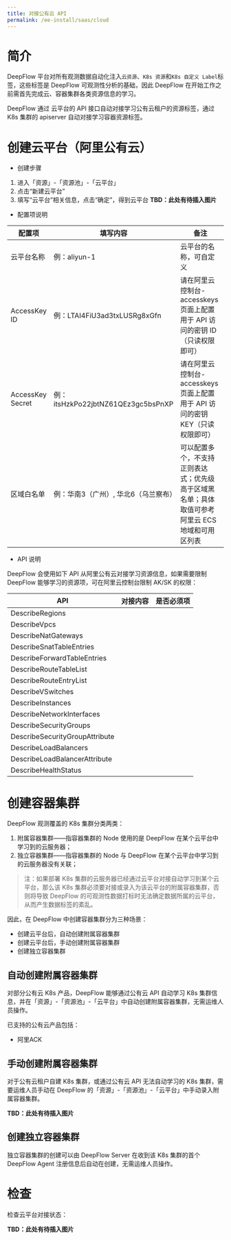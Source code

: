 ```yaml
---
title: 对接公有云 API
permalink: /ee-install/saas/cloud
---
```


# 简介

DeepFlow 平台对所有观测数据自动化注入`云资源`、`K8s 资源`和`K8s 自定义 Label`标签，这些标签是 DeepFlow 可观测性分析的基础，因此 DeepFlow 在开始工作之前需首先完成云、容器集群各类资源信息的学习。

DeepFlow 通过 云平台的 API 接口自动对接学习公有云租户的资源标签，通过 K8s 集群的 apiserver 自动对接学习容器资源标签。

# 创建云平台（阿里公有云）

- 创建步骤
1. 进入「资源」-「资源池」-「云平台」
2. 点击“新建云平台”
3. 填写“云平台”相关信息，点击“确定”，得到云平台
**TBD：此处有待插入图片**

- 配置项说明

| 配置项 | 填写内容 | 备注 |
|-------|-----|--------|
| 云平台名称 | 例：aliyun-1	| 云平台的名称，可自定义 |
| AccessKey ID	 | 例：LTAI4FiU3ad3txLUSRg8xGfn	 | 请在阿里云控制台-accesskeys 页面上配置用于 API 访问的密钥 ID（只读权限即可） |
| AccessKey Secret	 | 例：itsHzkPo22jbtNZ61QEz3gc5bsPnXP	 | 请在阿里云控制台-accesskeys 页面上配置用于 API 访问的密钥 KEY（只读权限即可） |
| 区域白名单	 | 例：华南3（广州）, 华北6（乌兰察布）	 | 可以配置多个，不支持正则表达式；优先级高于区域黑名单；具体取值可参考阿里云 ECS 地域和可用区列表 |

- API 说明

DeepFlow 会使用如下 API 从阿里公有云对接学习资源信息，如果需要限制 DeepFlow 能够学习的资源项，可在阿里云控制台限制 AK/SK 的权限：

| API | 对接内容 | 是否必须项 |
|-------|-----|--------|
| DescribeRegions |    |     | 
| DescribeVpcs |    |     | 
| DescribeNatGateways |    |     | 
| DescribeSnatTableEntries |    |     | 
| DescribeForwardTableEntries |    |     | 
| DescribeRouteTableList |    |     | 
| DescribeRouteEntryList |    |     | 
| DescribeVSwitches |    |     | 
| DescribeInstances |    |     | 
| DescribeNetworkInterfaces |    |     | 
| DescribeSecurityGroups |    |     | 
| DescribeSecurityGroupAttribute |    |     | 
| DescribeLoadBalancers |    |     | 
| DescribeLoadBalancerAttribute |    |     | 
| DescribeHealthStatus |    |     | 

# 创建容器集群

DeepFlow 观测覆盖的 K8s 集群分类两类：
1. 附属容器集群——指容器集群的 Node 使用的是 DeepFlow 在某个云平台中学习到的云服务器；
2. 独立容器集群——指容器集群的 Node 与 DeepFlow 在某个云平台中学习到的云服务器没有关联；

> 注：如果部署 K8s 集群的云服务器已经通过云平台对接自动学习到某个云平台，那么该 K8s 集群必须要对接或录入为该云平台的附属容器集群，否则将导致 DeepFlow 的可观测性数据打标时无法确定数据所属的云平台，从而产生数据标签的紊乱。

因此，在 DeepFlow 中创建容器集群分为三种场景：
- 创建云平台后，自动创建附属容器集群
- 创建云平台后，手动创建附属容器集群
- 创建独立容器集群

## 自动创建附属容器集群

对部分公有云 K8s 产品，DeepFlow 能够通过公有云 API 自动学习 K8s 集群信息，并在「资源」-「资源池」-「云平台」中自动创建附属容器集群，无需运维人员操作。

已支持的公有云产品包括：
- 阿里ACK

## 手动创建附属容器集群

对于公有云租户自建 K8s 集群，或通过公有云 API 无法自动学习的 K8s 集群，需要运维人员手动在 DeepFlow 的「资源」-「资源池」-「云平台」中手动录入附属容器集群。

**TBD：此处有待插入图片**

## 创建独立容器集群

独立容器集群的创建可以由 DeepFlow Server 在收到该 K8s 集群的首个 DeepFlow Agent 注册信息后自动在创建，无需运维人员操作。


# 检查

检查云平台对接状态：

**TBD：此处有待插入图片**
